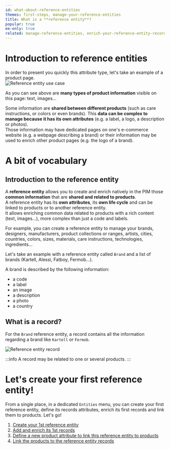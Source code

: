 ```yaml
---
id: what-about-reference-entities
themes: first-steps, manage-your-reference-entities
title: What is a **reference entity**?
popular: true
ee-only: true
related: manage-reference-entities, enrich-your-reference-entity-records
---
```


# Introduction to reference entities

In order to present you quickly this attribute type, let's take an example of a product page.  
![Reference entity use case](../img/what-about-reference-entities.png)

As you can see above are **many types of product information** visible on this page: text, images... 

Some information are **shared between different products** (such as care instructions, or colors or even brands). This **data can be complex to manage because it has its own attributes** (e.g. a label, a logo, a description or photos).  
Those information may have dedicated pages on one's e-commerce website (e.g. a webpage describing a brand) or their information may be used to enrich other product pages (e.g. the logo of a brand).

# A bit of vocabulary

## Introduction to the reference entity

A **reference entity** allows you to create and enrich natively in the PIM those **common information** that are **shared and related to products**.   
A reference entity has its **own attributes**, its **own life cycle** and can be linked to products or to another reference entity.  
It allows enriching common data related to products with a rich content (text, images...), more complex than just a code and labels.

For example, you can create a reference entity to manage your brands, designers, manufacturers, product collections or ranges, artists, cities, countries, colors, sizes, materials, care instructions, technologies, ingredients...

Let's take an example with a reference entity called `Brand` and a list of brands (Kartell, Alessi, Fatboy, Fermob...).   

A brand is described by the following information:
- a code
- a label
- an image
- a description
- a photo
- a country


## What is a record?

For the `Brand` reference entity, a record contains all the information regarding a brand like `Kartell` or `Fermob`.

![Reference entity record](../img/what-about-reference-entities_record.png)


:::info
A record may be related to one or several products.
:::

# Let's create your first reference entity!

From a single place, in a dedicated `Entities` menu, you can create your first reference entity, define its records attributes, enrich its first records and link them to products. Let's go!
1. [Create your 1st reference entity](/articles/manage-reference-entities.html#create-a-reference-entity)
1. [Add and enrich its 1st records](/articles/enrich-your-reference-entity-records.html)
1. [Define a new product attribute to link this reference entity to products](/articles/manage-your-attributes.html#create-an-attribute)
1. [Link the products to the reference entity records](/articles/work-on-a-product.html)
